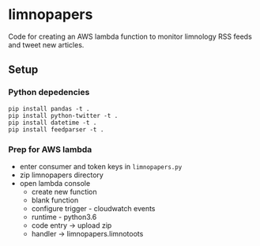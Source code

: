 # limnopapers

Code for creating an AWS lambda function to monitor limnology RSS feeds and tweet new articles.

## Setup

### Python depedencies

```
pip install pandas -t . 
pip install python-twitter -t .
pip install datetime -t .
pip install feedparser -t .
```

### Prep for AWS lambda

* enter consumer and token keys in `limnopapers.py`
* zip limnopapers directory
* open lambda console
	* create new function
	* blank function
	* configure trigger - cloudwatch events
	* runtime - python3.6
	* code entry -> upload zip
	* handler -> limnopapers.limnotoots
